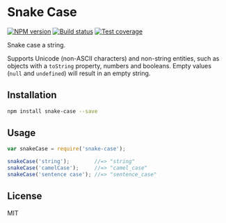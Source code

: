 # Snake Case

[![NPM version][npm-image]][npm-url]
[![Build status][travis-image]][travis-url]
[![Test coverage][coveralls-image]][coveralls-url]

Snake case a string.

Supports Unicode (non-ASCII characters) and non-string entities, such as objects with a `toString` property, numbers and booleans. Empty values (`null` and `undefined`) will result in an empty string.

## Installation

```bash
npm install snake-case --save
```

## Usage

```javascript
var snakeCase = require('snake-case');

snakeCase('string');        //=> "string"
snakeCase('camelCase');     //=> "camel_case"
snakeCase('sentence case'); //=> "sentence_case"
```

## License

MIT

[npm-image]: https://img.shields.io/npm/v/snake-case.svg?style=flat
[npm-url]: https://npmjs.org/package/snake-case
[travis-image]: https://img.shields.io/travis/blakeembrey/snake-case.svg?style=flat
[travis-url]: https://travis-ci.org/blakeembrey/snake-case
[coveralls-image]: https://img.shields.io/coveralls/blakeembrey/snake-case.svg?style=flat
[coveralls-url]: https://coveralls.io/r/blakeembrey/snake-case?branch=master
